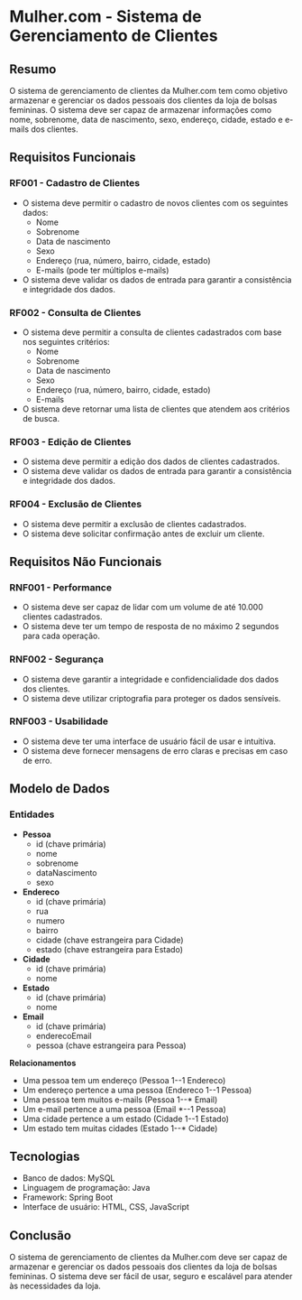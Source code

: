 **Mulher.com - Sistema de Gerenciamento de Clientes**
=====================================================

**Resumo**
-----------

O sistema de gerenciamento de clientes da Mulher.com tem como objetivo armazenar e gerenciar os dados pessoais dos clientes da loja de bolsas femininas. O sistema deve ser capaz de armazenar informações como nome, sobrenome, data de nascimento, sexo, endereço, cidade, estado e e-mails dos clientes.

**Requisitos Funcionais**
-------------------------

### RF001 - Cadastro de Clientes

* O sistema deve permitir o cadastro de novos clientes com os seguintes dados:
	+ Nome
	+ Sobrenome
	+ Data de nascimento
	+ Sexo
	+ Endereço (rua, número, bairro, cidade, estado)
	+ E-mails (pode ter múltiplos e-mails)
* O sistema deve validar os dados de entrada para garantir a consistência e integridade dos dados.

### RF002 - Consulta de Clientes

* O sistema deve permitir a consulta de clientes cadastrados com base nos seguintes critérios:
	+ Nome
	+ Sobrenome
	+ Data de nascimento
	+ Sexo
	+ Endereço (rua, número, bairro, cidade, estado)
	+ E-mails
* O sistema deve retornar uma lista de clientes que atendem aos critérios de busca.

### RF003 - Edição de Clientes

* O sistema deve permitir a edição dos dados de clientes cadastrados.
* O sistema deve validar os dados de entrada para garantir a consistência e integridade dos dados.

### RF004 - Exclusão de Clientes

* O sistema deve permitir a exclusão de clientes cadastrados.
* O sistema deve solicitar confirmação antes de excluir um cliente.

**Requisitos Não Funcionais**
---------------------------

### RNF001 - Performance

* O sistema deve ser capaz de lidar com um volume de até 10.000 clientes cadastrados.
* O sistema deve ter um tempo de resposta de no máximo 2 segundos para cada operação.

### RNF002 - Segurança

* O sistema deve garantir a integridade e confidencialidade dos dados dos clientes.
* O sistema deve utilizar criptografia para proteger os dados sensíveis.

### RNF003 - Usabilidade

* O sistema deve ter uma interface de usuário fácil de usar e intuitiva.
* O sistema deve fornecer mensagens de erro claras e precisas em caso de erro.

**Modelo de Dados**
-----------------

### Entidades

* **Pessoa**
	+ id (chave primária)
	+ nome
	+ sobrenome
	+ dataNascimento
	+ sexo
* **Endereco**
	+ id (chave primária)
	+ rua
	+ numero
	+ bairro
	+ cidade (chave estrangeira para Cidade)
	+ estado (chave estrangeira para Estado)
* **Cidade**
	+ id (chave primária)
	+ nome
* **Estado**
	+ id (chave primária)
	+ nome
* **Email**
	+ id (chave primária)
	+ enderecoEmail
	+ pessoa (chave estrangeira para Pessoa)

**Relacionamentos**

* Uma pessoa tem um endereço (Pessoa 1--1 Endereco)
* Um endereço pertence a uma pessoa (Endereco 1--1 Pessoa)
* Uma pessoa tem muitos e-mails (Pessoa 1--* Email)
* Um e-mail pertence a uma pessoa (Email *--1 Pessoa)
* Uma cidade pertence a um estado (Cidade 1--1 Estado)
* Um estado tem muitas cidades (Estado 1--* Cidade)

**Tecnologias**
--------------

* Banco de dados: MySQL
* Linguagem de programação: Java
* Framework: Spring Boot
* Interface de usuário: HTML, CSS, JavaScript

**Conclusão**
----------

O sistema de gerenciamento de clientes da Mulher.com deve ser capaz de armazenar e gerenciar os dados pessoais dos clientes da loja de bolsas femininas. O sistema deve ser fácil de usar, seguro e escalável para atender às necessidades da loja.
